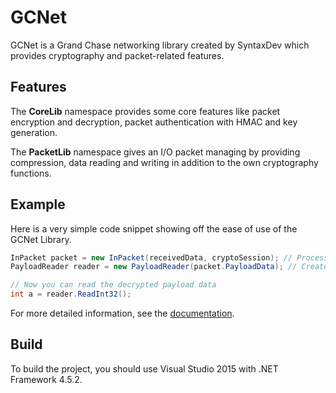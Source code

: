 # GCNet
GCNet is a Grand Chase networking library created by SyntaxDev which provides cryptography and packet-related features.
## Features
The **CoreLib** namespace provides some core features like packet encryption and decryption, packet authentication with HMAC and key generation.

The **PacketLib** namespace gives an I/O packet managing by providing compression, data reading and writing in addition to the own cryptography functions.
## Example
Here is a very simple code snippet showing off the ease of use of the GCNet Library.
```C#
InPacket packet = new InPacket(receivedData, cryptoSession); // Processes the received data
PayloadReader reader = new PayloadReader(packet.PayloadData); // Creates a reader

// Now you can read the decrypted payload data
int a = reader.ReadInt32();
```
For more detailed information, see the [documentation](./docs).
## Build
To build the project, you should use Visual Studio 2015 with .NET Framework 4.5.2.
